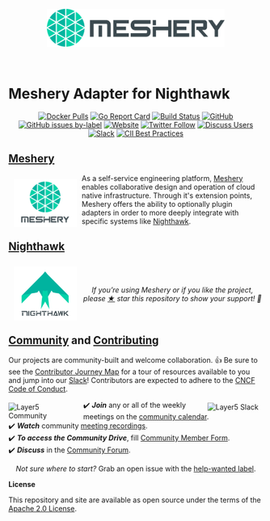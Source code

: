 <p style="text-align:center;" align="center">
  <a href="https://layer5.io/meshery">
    <picture align="center">
      <source media="(prefers-color-scheme: dark)" srcset="https://raw.githubusercontent.com/meshery/meshery/master/.github/assets/images/meshery/meshery-logo-dark-text-side.png"  width="70%" align="center" style="margin-bottom:20px;">
      <source media="(prefers-color-scheme: light)" srcset="https://raw.githubusercontent.com/meshery/meshery/master/ui/public/static/img/meshery-logo-light-text-side.png" width="70%" align="center" style="margin-bottom:20px;">
      <img alt="Shows an illustrated light mode meshery logo in light color mode and a dark mode meshery logo dark color mode." src="https://raw.githubusercontent.com/meshery/meshery/master/ui/public/static/img/meshery-logo-light-text-side.png" width="70%" align="center" style="margin-bottom:20px;">
    </picture>
  </a><br /><br />
</p>
 
# Meshery Adapter for Nighthawk
<div align="center">

[![Docker Pulls](https://img.shields.io/docker/pulls/layer5/meshery-nighthawk.svg)](https://hub.docker.com/r/layer5/meshery-nighthawk)
[![Go Report Card](https://goreportcard.com/badge/github.com/meshery/meshery-nighthawk)](https://goreportcard.com/report/github.com/meshery/meshery-nighthawk)
[![Build Status](https://img.shields.io/github/actions/workflow/status/meshery/meshery-nighthawk/multi-platform.yml?branch=master)](https://github.com/meshery/meshery-nighthawk/actions)
[![GitHub](https://img.shields.io/github/license/meshery/meshery-nighthawk.svg)](LICENSE)
[![GitHub issues by-label](https://img.shields.io/github/issues/meshery/meshery-nighthawk/help%20wanted.svg)](https://github.com/meshery/meshery-nighthawk/issues?q=is%3Aopen+is%3Aissue+label%3A"help+wanted")
[![Website](https://img.shields.io/website/https/layer5.io/meshery.svg)](https://layer5.io/meshery/)
[![Twitter Follow](https://img.shields.io/twitter/follow/layer5.svg?label=Follow&style=social)](https://twitter.com/intent/follow?screen_name=mesheryio)
[![Discuss Users](https://img.shields.io/discourse/users?server=https%3A%2F%2Fdiscuss.layer5.io)](https://discuss.layer5.io)
[![Slack](https://img.shields.io/badge/Slack-@layer5.svg?logo=slack)](http://slack.layer5.io)
[![CII Best Practices](https://bestpractices.coreinfrastructure.org/projects/3564/badge)](https://bestpractices.coreinfrastructure.org/projects/3564)

</div>

<p style="clear:both;">
<h2><a href="https://layer5.io/meshery">Meshery</a></h2>
<a href="https://meshery.io"><img src="https://raw.githubusercontent.com/meshery/meshery/master/ui/public/static/img/meshery-logo/meshery-logo-light-text.png"
style="margin:10px;" width="125px" 
alt="Meshery - the Collaborative Cloud Manager" align="left" /></a>
As a self-service engineering platform, <a href="https://meshery.io">Meshery</a> enables collaborative design and operation of cloud native infrastructure. Through it's extension points, Meshery offers the ability to optionally plugin adapters in order to more deeply integrate with specific systems like <a href="https://getnighthawk.dev">Nighthawk</a>.

<p style="clear:both;">
<h2><a href="https://layer5.io/meshery">Nighthawk</a></h2>
<a href="https://getnighthawk.dev"><img src="assets/img/stacked/nighthawk-full.svg"
style="margin:10px;" width="125px" 
alt="Nighthawk - modern performance characterization" align="left" /></a>
<br /><br /><p align="center"><i>If you’re using Meshery or if you like the project, please <a href="https://github.com/meshery/meshery/stargazers">★</a> star this repository to show your support! 🤩</i></p>
</p>



<p style="clear:both;">
<h2><a name="contributing"></a><a name="community"></a> <a href="https://slack.meshery.io">Community</a> and <a href="https://docs.meshery.io/project/contributing">Contributing</a></h2>
Our projects are community-built and welcome collaboration. 👍 Be sure to see the <a href="https://layer5.io/community/newcomers">Contributor Journey Map</a> for a tour of resources available to you and jump into our <a href="https://slack.meshery.io">Slack</a>! Contributors are expected to adhere to the <a href="https://github.com/cncf/foundation/blob/master/code-of-conduct.md">CNCF Code of Conduct</a>.

<a href="https://slack.meshery.io"><img alt="Layer5 Slack" src=".github/readme/images/slack-128.png" style="margin-left:10px;padding-top:5px;" width="110px" align="right" /></a>

<a href="https://layer5.io/community"><img alt="Layer5 Community" src=".github/readme/images/community.svg" style="margin-right:8px;padding-top:5px;" width="140px" align="left" /></a>

<p>
✔️ <em><strong>Join</strong></em> any or all of the weekly meetings on the <a href="https://meshery.io/calendar">community calendar</a>.<br />
✔️ <em><strong>Watch</strong></em> community <a href="https://www.youtube.com/channel/UCFL1af7_wdnhHXL1InzaMvA?sub_confirmation=1">meeting recordings</a>.<br />
✔️ <em><strong>To access the Community Drive</strong></em>, fill <a href="https://layer5.io/newcomer">Community Member Form</a>.<br />
✔️ <em><strong>Discuss</strong></em> in the <a href="https://discuss.layer5.io">Community Forum</a>.<br />
</p>
<p align="center">
<i>Not sure where to start?</i> Grab an open issue with the <a href="https://github.com/issues?q=is%3Aopen+is%3Aissue+archived%3Afalse+org%3Ameshery+org%3Ameshery+org%3Aservice-mesh-performance+org%3Aservice-mesh-patterns+org%3Alayer5labs+label%3A%22help+wanted%22+">help-wanted label</a>.
</p>

**License**

This repository and site are available as open source under the terms of the [Apache 2.0 License](https://opensource.org/licenses/Apache-2.0).


